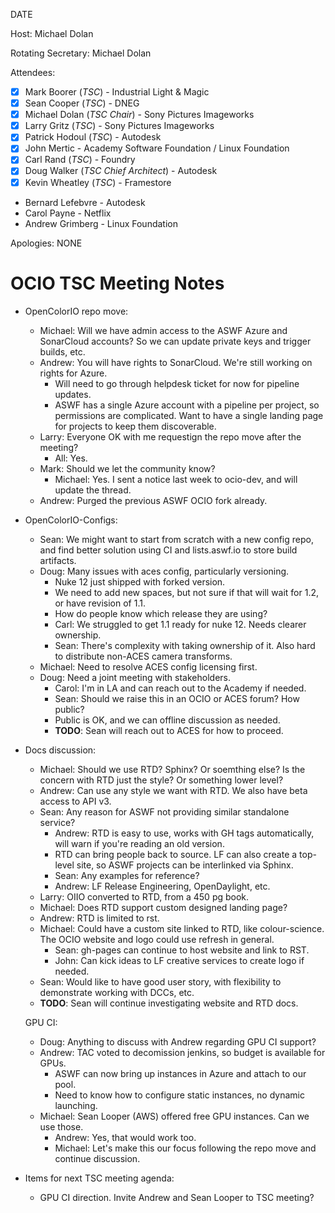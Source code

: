 <!-- SPDX-License-Identifier: CC-BY-4.0 -->
<!-- Copyright Contributors to the OpenColorIO Project. -->

DATE

Host: Michael Dolan

Rotating Secretary: Michael Dolan

Attendees:
  * [X] Mark Boorer (_TSC_) - Industrial Light & Magic
  * [X] Sean Cooper (_TSC_) - DNEG
  * [X] Michael Dolan (_TSC Chair_) - Sony Pictures Imageworks
  * [X] Larry Gritz (_TSC_) - Sony Pictures Imageworks
  * [X] Patrick Hodoul (_TSC_) - Autodesk
  * [X] John Mertic - Academy Software Foundation / Linux Foundation
  * [X] Carl Rand (_TSC_) - Foundry
  * [X] Doug Walker (_TSC Chief Architect_) - Autodesk
  * [X] Kevin Wheatley (_TSC_) - Framestore
  * Bernard Lefebvre - Autodesk
  * Carol Payne - Netflix
  * Andrew Grimberg - Linux Foundation

Apologies:
  NONE

# **OCIO TSC Meeting Notes**

* OpenColorIO repo move:
    - Michael: Will we have admin access to the ASWF Azure and SonarCloud
      accounts? So we can update private keys and trigger builds, etc.
    - Andrew: You will have rights to SonarCloud. We're still working on 
      rights for Azure.
        - Will need to go through helpdesk ticket for now for pipeline 
          updates.
        - ASWF has a single Azure account with a pipeline per project, so 
          permissions are complicated. Want to have a single landing page
          for projects to keep them discoverable.
    - Larry: Everyone OK with me requestign the repo move after the meeting?
        - All: Yes.
    - Mark: Should we let the community know?
        - Michael: Yes. I sent a notice last week to ocio-dev, and will
          update the thread.
    - Andrew: Purged the previous ASWF OCIO fork already.

* OpenColorIO-Configs:
    - Sean: We might want to start from scratch with a new config repo, and
      find better solution using CI and lists.aswf.io to store build artifacts.
    - Doug: Many issues with aces config, particularly versioning.
        - Nuke 12 just shipped with forked version.
        - We need to add new spaces, but not sure if that will wait for 1.2,
          or have revision of 1.1.
        - How do people know which release they are using?
        - Carl: We struggled to get 1.1 ready for nuke 12. Needs clearer
          ownership.
        - Sean: There's complexity with taking ownership of it. Also hard to 
          distribute non-ACES camera transforms.
    - Michael: Need to resolve ACES config licensing first.
    - Doug: Need a joint meeting with stakeholders.
        - Carol: I'm in LA and can reach out to the Academy if needed.
        - Sean: Should we raise this in an OCIO or ACES forum? How public?
        - Public is OK, and we can offline discussion as needed.
        - **TODO**: Sean will reach out to ACES for how to proceed.
    
* Docs discussion:
    - Michael: Should we use RTD? Sphinx? Or soemthing else? Is the concern
      with RTD just the style? Or something lower level?
    - Andrew: Can use any style we want with RTD. We also have beta access to
      API v3.
    - Sean: Any reason for ASWF not providing similar standalone service?
        - Andrew: RTD is easy to use, works with GH tags automatically, will
          warn if you're reading an old version.
        - RTD can bring people back to source. LF can also create a top-level
          site, so ASWF projects can be interlinked via Sphinx.
        - Sean: Any examples for reference?
        - Andrew: LF Release Engineering, OpenDaylight, etc.
    - Larry: OIIO converted to RTD, from a 450 pg book.
    - Michael: Does RTD support custom designed landing page?
    - Andrew: RTD is limited to rst.
    - Michael: Could have a custom site linked to RTD, like colour-science.
      The OCIO website and logo could use refresh in general.
        - Sean: gh-pages can continue to host website and link to RST.
        - John: Can kick ideas to LF creative services to create logo if needed.
    - Sean: Would like to have good user story, with flexibility to demonstrate 
      working with DCCs, etc.
    - **TODO**: Sean will continue investigating website and RTD docs.
    
  GPU CI:
    - Doug: Anything to discuss with Andrew regarding GPU CI support?
    - Andrew: TAC voted to decomission jenkins, so budget is available for GPUs.
        - ASWF can now bring up instances in Azure and attach to our pool.
        - Need to know how to configure static instances, no dynamic launching.
    - Michael: Sean Looper (AWS) offered free GPU instances. Can we use those.
        - Andrew: Yes, that would work too.
        - Michael: Let's make this our focus following the repo move and continue 
          discussion.

* Items for next TSC meeting agenda:
    - GPU CI direction. Invite Andrew and Sean Looper to TSC meeting?
